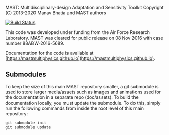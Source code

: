 MAST: Multidisciplinary-design Adaptation and Sensitivity Toolkit
Copyright (C) 2013-2020  Manav Bhatia and MAST authors

[![Build Status](https://travis-ci.com/MASTmultiphysics/mast-multiphysics.svg?branch=master)](https://travis-ci.com/MASTmultiphysics/mast-multiphysics)

This code was developed under funding from the Air Force Research Laboratory. 
MAST was cleared for public release on 08 Nov 2016 with case number 88ABW-2016-5689. 

Documentation for the code is available at [https://mastmultiphysics.github.io](https://mastmultiphysics.github.io).

## Submodules
To keep the size of this main MAST repository smaller, a git submodule is used 
to store larger media/assets such as images and animations used for the documentation 
in a separate repo (doc/assets). To build the documentation locally, you must update
the submodule. To do this, simply run the following commands from inside the root
level of this main repository:
```
git submodule init
git submodule update
```
